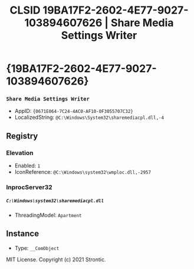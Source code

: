 ﻿---
title: "CLSID 19BA17F2-2602-4E77-9027-103894607626 | Share Media Settings Writer"
excerpt: What is COM-Object CLSID 19BA17F2-2602-4E77-9027-103894607626?
---

# {19BA17F2-2602-4E77-9027-103894607626}

### `Share Media Settings Writer`
* AppID: `{0671E064-7C24-4AC0-AF10-0F3055707C32}`
* LocalizedString: `@C:\Windows\System32\sharemediacpl.dll,-4`

## Registry


### Elevation

* Enabled: `1`
* IconReference: `@C:\Windows\system32\wmploc.dll,-2957`

### InprocServer32

##### `C:\Windows\system32\sharemediacpl.dll`
* ThreadingModel: `Apartment`

## Instance

* Type: `__ComObject`

MIT License. Copyright (c) 2021 Strontic.


